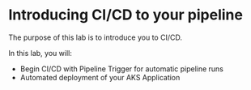 # Introducing CI/CD to your pipeline

The purpose of this lab is to introduce you to CI/CD. 

In this lab, you will:
- Begin CI/CD with Pipeline Trigger for automatic pipeline runs
- Automated deployment of your AKS Application
